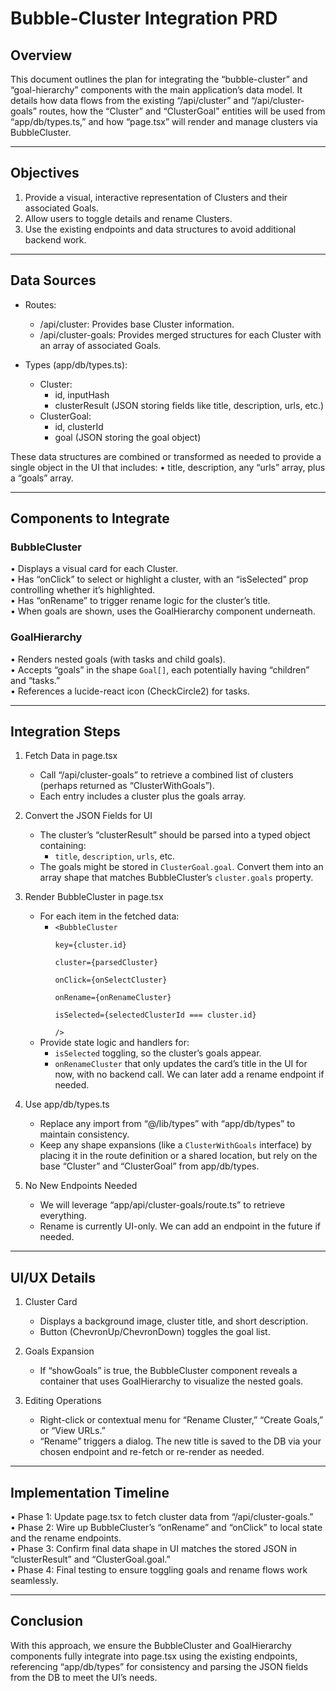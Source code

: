 # Bubble-Cluster Integration PRD

## Overview
This document outlines the plan for integrating the “bubble-cluster” and “goal-hierarchy” components with the main application’s data model. It details how data flows from the existing “/api/cluster” and “/api/cluster-goals” routes, how the “Cluster” and “ClusterGoal” entities will be used from “app/db/types.ts,” and how “page.tsx” will render and manage clusters via BubbleCluster.

---

## Objectives
1. Provide a visual, interactive representation of Clusters and their associated Goals.
2. Allow users to toggle details and rename Clusters.
3. Use the existing endpoints and data structures to avoid additional backend work.

---

## Data Sources
- Routes:  
  - /api/cluster: Provides base Cluster information.  
  - /api/cluster-goals: Provides merged structures for each Cluster with an array of associated Goals.  

- Types (app/db/types.ts):  
  - Cluster:  
    - id, inputHash  
    - clusterResult (JSON storing fields like title, description, urls, etc.)  
  - ClusterGoal:  
    - id, clusterId  
    - goal (JSON storing the goal object)  

These data structures are combined or transformed as needed to provide a single object in the UI that includes:
• title, description, any “urls” array, plus a “goals” array.

---

## Components to Integrate

### BubbleCluster

• Displays a visual card for each Cluster.  
• Has “onClick” to select or highlight a cluster, with an “isSelected” prop controlling whether it’s highlighted.  
• Has “onRename” to trigger rename logic for the cluster’s title.  
• When goals are shown, uses the GoalHierarchy component underneath.  

### GoalHierarchy

• Renders nested goals (with tasks and child goals).  
• Accepts “goals” in the shape <code>Goal[]</code>, each potentially having “children” and “tasks.”  
• References a lucide-react icon (CheckCircle2) for tasks.

---

## Integration Steps

1. Fetch Data in page.tsx  
   - Call “/api/cluster-goals” to retrieve a combined list of clusters (perhaps returned as “ClusterWithGoals”).  
   - Each entry includes a cluster plus the goals array.  

2. Convert the JSON Fields for UI  
   - The cluster’s “clusterResult” should be parsed into a typed object containing:
     - <code>title</code>, <code>description</code>, <code>urls</code>, etc.  
   - The goals might be stored in <code>ClusterGoal.goal</code>. Convert them into an array shape that matches BubbleCluster’s <code>cluster.goals</code> property.  

3. Render BubbleCluster in page.tsx  
   - For each item in the fetched data:
     - <code><BubbleCluster  
        key=&#123;cluster.id&#125;  
        cluster=&#123;parsedCluster&#125;  
        onClick=&#123;onSelectCluster&#125;  
        onRename=&#123;onRenameCluster&#125;  
        isSelected=&#123;selectedClusterId === cluster.id&#125;  
       /></code>  
   - Provide state logic and handlers for:
     - <code>isSelected</code> toggling, so the cluster’s goals appear.
     - <code>onRenameCluster</code> that only updates the card’s title in the UI for now, with no backend call. We can later add a rename endpoint if needed.

4. Use app/db/types.ts  
   - Replace any import from “@/lib/types” with “app/db/types” to maintain consistency.  
   - Keep any shape expansions (like a <code>ClusterWithGoals</code> interface) by placing it in the route definition or a shared location, but rely on the base “Cluster” and “ClusterGoal” from app/db/types.

5. No New Endpoints Needed  
   - We will leverage “app/api/cluster-goals/route.ts” to retrieve everything.  
   - Rename is currently UI-only. We can add an endpoint in the future if needed.

---

## UI/UX Details
1. Cluster Card
   - Displays a background image, cluster title, and short description.  
   - Button (ChevronUp/ChevronDown) toggles the goal list.  

2. Goals Expansion
   - If “showGoals” is true, the BubbleCluster component reveals a container that uses GoalHierarchy to visualize the nested goals.  

3. Editing Operations
   - Right-click or contextual menu for “Rename Cluster,” “Create Goals,” or “View URLs.”  
   - “Rename” triggers a dialog. The new title is saved to the DB via your chosen endpoint and re-fetch or re-render as needed.

---

## Implementation Timeline
• Phase 1: Update page.tsx to fetch cluster data from “/api/cluster-goals.”  
• Phase 2: Wire up BubbleCluster’s “onRename” and “onClick” to local state and the rename endpoints.  
• Phase 3: Confirm final data shape in UI matches the stored JSON in “clusterResult” and “ClusterGoal.goal.”  
• Phase 4: Final testing to ensure toggling goals and rename flows work seamlessly.

---

## Conclusion
With this approach, we ensure the BubbleCluster and GoalHierarchy components fully integrate into page.tsx using the existing endpoints, referencing “app/db/types” for consistency and parsing the JSON fields from the DB to meet the UI’s needs.
